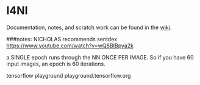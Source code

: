 # I4NI

Documentation, notes, and scratch work can be found in the [wiki](https://github.com/joelc1225/I4NI/wiki).



###notes:
NICHOLAS recommends
sentdex
https://www.youtube.com/watch?v=wQ8BIBpya2k


a SINGLE epoch runs through the NN ONCE PER IMAGE.  So if you have 60 input images, an epoch is 60 iterations.

tensorflow playground
playground.tensorflow.org
